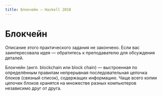 ```yaml
---
title: Блокчейн — Haskell 2018
---
```


Блокчейн
========

Описание этого практического задания не закончено.
Если вас заинтересовала идея — обратитесь к преподавателю для обсуждения деталей.

Блокчейн (англ. blockchain или block chain) — выстроенная по определённым правилам
непрерывная последовательная цепочка блоков (связный список), содержащих информацию.
Чаще всего копии цепочек блоков хранятся на множестве разных компьютеров
независимо друг от друга.

